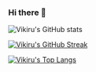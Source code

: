 ### Hi there 👋

![Vikiru's GitHub stats](https://github-readme-stats.vercel.app/api?username=vikiru&theme=nightowl&include_all_commits=true&count_private=true&hide=stars,contribs&show_icons=true)

[![Vikiru's GitHub Streak](https://github-readme-streak-stats.herokuapp.com?user=vikiru&theme=nightowl&hide_border=true&date_format=M%20j%5B%2C%20Y%5D)](https://git.io/streak-stats)

[![Vikiru's Top Langs](https://github-readme-stats.vercel.app/api/top-langs/?username=vikiru&theme=nightowl&layout=compact)](https://github.com/anuraghazra/github-readme-stats)
